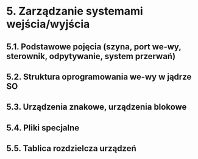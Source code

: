 # 5. Zarządzanie systemami wejścia/wyjścia

## 5.1. Podstawowe pojęcia (szyna, port we-wy, sterownik, odpytywanie, system przerwań)

## 5.2. Struktura oprogramowania we-wy w jądrze SO

## 5.3. Urządzenia znakowe, urządzenia blokowe

## 5.4. Pliki specjalne

## 5.5. Tablica rozdzielcza urządzeń
